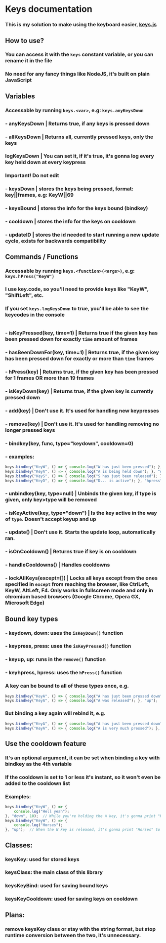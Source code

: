 # Keys documentation
### This is my solution to make using the keyboard easier, [keys.js](../../libs/js/keys.js)
## How to use?
### You can access it with the ```keys``` constant variable, or you can rename it in the file
### No need for any fancy things like NodeJS, it's built on plain JavaScript

## Variables
### Accessable by running `keys.<var>`, e.g: `keys.anyKeysDown`

### - anyKeysDown       |       Returns true, if any keys is pressed down
### - allKeysDown       |       Returns all, currently pressed keys, only the keys
### logKeysDown         |       You can set it, if it's true, it's gonna log every key held down at every keypress

### **Important! Do not edit**
### - keysDown          |       stores the keys being pressed, format: key||frames, e.g: KeyW||69
### - keysBound         |       stores the info for the keys bound (bindkey)
### - cooldown          |       stores the info for the keys on cooldown
### - updateID          |       stores the id needed to start running a new update cycle, exists for backwards compatibility

## Commands / Functions
### Accessable by running `keys.<function>(<args>)`, e.g: `keys.hPress("KeyW")`
### I use key.code, so you'll need to provide keys like "KeyW", "ShiftLeft", etc.
### If you set `keys.logKeysDown` to true, you'll be able to see the keycodes in the console
#
### - isKeyPressed(key, time=1)     |       Returns true if the given key has been pressed down for exactly `time` amount of frames
### - hasBeenDownFor(key, time=1)   |       Returns true, if the given key has been pressed down for exactly or more than `time` frames
### - hPress(key)                   |       Returns true, if the given key has been pressed for 1 frames OR more than 19 frames
### - isKeyDown(key)                |       Returns true, if the given key is currently pressed down
### - add(key)                      |       Don't use it. It's used for handling new keypresses
### - remove(key)                   |       Don't use it. It's used for handling removing no longer pressed keys
### - bindkey(key, func, type="keydown", cooldown=0)
###     - examples: 
```js
keys.bindkey("KeyW", () => { console.log("W has just been pressed"); }, "press", 10);
keys.bindkey("KeyA", () => { console.log("A is being held down"); }, "down", 0);
keys.bindkey("KeyS", () => { console.log("S has just been released"); }, "up", 52);
keys.bindkey("KeyD", () => { console.log("D... is active"); }, "hpress", 7);
```
### - unbindkey(key, type=null)     |       Unbinds the given key, if type is given, only key>type will be removed
### - isKeyActive(key, type="down") |       Is the key active in the way of `type`. Doesn't accept keyup and up
### - update()                      |       Don't use it. Starts the update loop, automatically ran.
### - isOnCooldown()                |       Returns true if key is on cooldown
### - handleCooldowns()             |       Handles cooldowns
### - lockAllKeys(except=[])        |       Locks all keys except from the ones specified in `except` from reaching the browser, like CtrlLeft, KeyW, AltLeft, F4. Only works in fullscreen mode and only in chromium based browsers (Google Chrome, Opera GX, Microsoft Edge)

## Bound key types
### - keydown, down: uses the `isKeyDown()` function
### - keypress, press: uses the `isKeyPressed()` function
### - keyup, up: runs in the `remove()` function
### - keyhpress, hpress: uses the `hPress()` function
### A key can be bound to all of these types once, e.g.
```js
keys.bindkey("KeyA", () => { console.log("A has just been pressed down"); }, "press");
keys.bindkey("KeyA", () => { console.log("A was released"); }, "up");
```
### But binding a key again will rebind it, e.g.
```js
keys.bindkey("KeyA", () => { console.log("A has just been pressed down"); }, "press");
keys.bindkey("KeyA", () => { console.log("A is very much pressed"); }, "press");
```
## Use the cooldown feature
### It's an optional argument, it can be set when binding a key with bindkey as the 4th variable
### If the cooldown is set to 1 or less it's instant, so it won't even be added to the cooldown list
### Examples:
```js
keys.bindkey("KeyW", () => {
    console.log("Hell yeah");
}, "down", 10);  // While you're holding the W key, it's gonna print "Hell yeah" to the console, then put itself on a cooldown for 10 frames
keys.bindkey("KeyW", () => {
    console.log("Horses");
}, "up");  // When the W key is released, it's gonna print "Horses" to the console, no cooldown
```
## Classes:
### keysKey: used for stored keys
### keysClass: the main class of this library
### keysKeyBind: used for saving bound keys
### keysKeyCooldown: used for saving keys on cooldown
## Plans:
### remove keysKey class or stay with the string format, but stop runtime conversion between the two, it's unnecessary.




